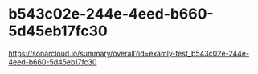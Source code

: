 # b543c02e-244e-4eed-b660-5d45eb17fc30
https://sonarcloud.io/summary/overall?id=examly-test_b543c02e-244e-4eed-b660-5d45eb17fc30
